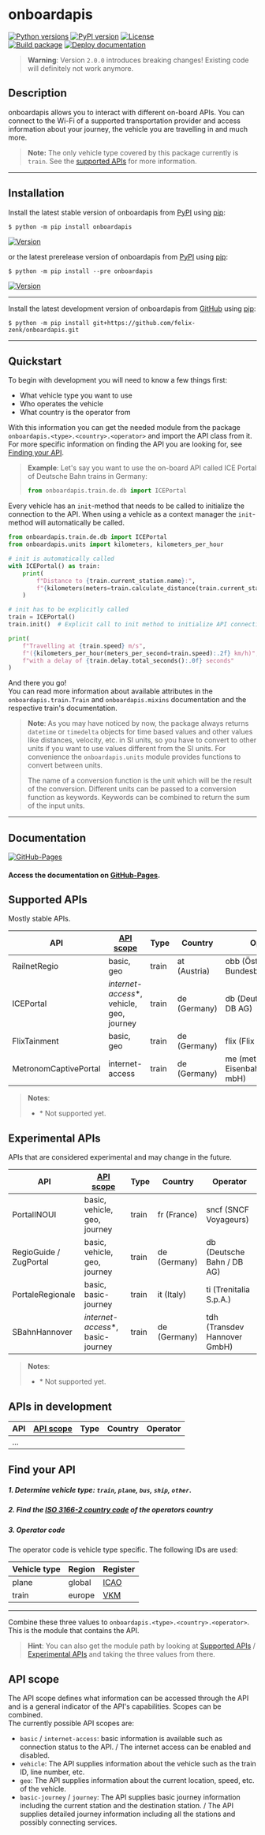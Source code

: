 onboardapis
===

[![Python versions](https://img.shields.io/pypi/pyversions/onboardapis)](https://pypi.org/project/onboardapis)
[![PyPI version](https://badge.fury.io/py/onboardapis.svg)](https://pypi.org/project/onboardapis)
[![License](https://img.shields.io/github/license/felix-zenk/onboardapis)](https://github.com/felix-zenk/onboardapis/blob/main/LICENSE)  
[![Build package](https://github.com/felix-zenk/onboardapis/actions/workflows/build.yml/badge.svg)](https://github.com/felix-zenk/onboardapis/actions/workflows/build.yml)
[![Deploy documentation](https://github.com/felix-zenk/onboardapis/actions/workflows/docs.yml/badge.svg)](https://github.com/felix-zenk/onboardapis/actions/workflows/docs.yml)

> **Warning**: Version `2.0.0` introduces breaking changes! Existing code will definitely not work anymore.

## Description

onboardapis allows you to interact with different on-board APIs.
You can connect to the Wi-Fi of a supported transportation provider
and access information about your journey, the vehicle you are travelling in and much more.

> **Note:** The only vehicle type covered by this package currently is `train`.
> See the [supported APIs](#supported-apis) for more information.

---

## Installation

Install the latest stable version of onboardapis
from [PyPI](https://pypi.org/project/onboardapis)
using [pip](https://pip.pypa.io/en/stable/installation/):

```shell
$ python -m pip install onboardapis
```

[![Version](https://img.shields.io/pypi/v/onboardapis?label=%20)](https://pypi.org/project/onboardapis)

or the latest prerelease version of onboardapis
from [PyPI](https://pypi.org/project/onboardapis/2.0.0rc3/)
using [pip](https://pip.pypa.io/en/stable/installation/):

```shell
$ python -m pip install --pre onboardapis
```

[![Version](https://img.shields.io/badge/v2.0.0rc4-%20?color=1081c2)](https://pypi.org/project/onboardapis/2.0.0rc4/)

---

Install the latest development version of onboardapis
from [GitHub](https://github.com/felix-zenk/onboardapis)
using [pip](https://pip.pypa.io/en/stable/installation/):

```shell
$ python -m pip install git+https://github.com/felix-zenk/onboardapis.git
```

---

## Quickstart

To begin with development you will need to know a few things first:

* What vehicle type you want to use
* Who operates the vehicle
* What country is the operator from

With this information you can get the needed module from the package 
``onboardapis.<type>.<country>.<operator>`` and import the API class from it.
For more specific information on finding the API you are looking for,
see [Finding your API](#find-your-api).

> **Example**: Let's say you want to use the on-board API called ICE Portal of Deutsche Bahn trains in Germany:
> ```python
> from onboardapis.train.de.db import ICEPortal
> ```

Every vehicle has an ``init``-method that needs to be called to initialize the connection to the API.
When using a vehicle as a context manager the ``init``-method will automatically be called.

```python
from onboardapis.train.de.db import ICEPortal
from onboardapis.units import kilometers, kilometers_per_hour

# init is automatically called
with ICEPortal() as train:
    print(
        f"Distance to {train.current_station.name}:",
        f"{kilometers(meters=train.calculate_distance(train.current_station)):.1f} km"
    )

# init has to be explicitly called
train = ICEPortal()
train.init()  # Explicit call to init method to initialize API connection

print(
    f"Travelling at {train.speed} m/s",
    f"({kilometers_per_hour(meters_per_second=train.speed):.2f} km/h)",
    f"with a delay of {train.delay.total_seconds():.0f} seconds"
)
```

And there you go!  
You can read more information about available attributes in the ``onboardapis.train.Train`` and ``onboardapis.mixins`` documentation
and the respective train's documentation.

> **Note**: As you may have noticed by now, the package always returns `datetime` or `timedelta` objects for time based values
> and other values like distances, velocity, etc. in SI units,
> so you have to convert to other units if you want to use values different from the SI units.
> For convenience the ``onboardapis.units`` module provides functions to convert between units.
>
> The name of a conversion function is the unit which will be the result of the conversion.
> Different units can be passed to a conversion function as keywords.
> Keywords can be combined to return the sum of the input units.

---

## Documentation
[![GitHub-Pages](https://github.com/felix-zenk/onboardapis/actions/workflows/docs.yml/badge.svg)](https://felix-zenk.github.io/onboardapis/)

#### Access the documentation on [GitHub-Pages](https://felix-zenk.github.io/onboardapis/).


## Supported APIs

Mostly stable APIs.

| API                   | [API scope](#api-scope)                    | Type  | Country      | Operator                                |
|-----------------------|--------------------------------------------|-------|--------------|-----------------------------------------|
| RailnetRegio          | basic, geo                                 | train | at (Austria) | obb (Österreichische Bundesbahnen)      |
| ICEPortal             | *internet-access*\*, vehicle, geo, journey | train | de (Germany) | db (Deutsche Bahn / DB AG)              |
| FlixTainment          | basic, geo                                 | train | de (Germany) | flix (Flix Train GmbH)                  |
| MetronomCaptivePortal | internet-access                            | train | de (Germany) | me (metronom Eisenbahngesellschaft mbH) |

> **Notes**:
> - \* Not supported yet.

## Experimental APIs

APIs that are considered experimental and may change in the future.

| API                    | [API scope](#api-scope)            | Type  | Country      | Operator                     |
|------------------------|------------------------------------|-------|--------------|------------------------------|
| PortalINOUI            | basic, vehicle, geo, journey       | train | fr (France)  | sncf (SNCF Voyageurs)        |
| RegioGuide / ZugPortal | basic, vehicle, geo, journey       | train | de (Germany) | db (Deutsche Bahn / DB AG)   |
| PortaleRegionale       | basic, basic-journey               | train | it (Italy)   | ti (Trenitalia S.p.A.)       |
| SBahnHannover          | *internet-access*\*, basic-journey | train | de (Germany) | tdh (Transdev Hannover GmbH) |

> **Notes**:
> - \* Not supported yet.

## APIs in development

| API  | [API scope](#api-scope) | Type  | Country | Operator |
|------|-------------------------|-------|---------|----------|
| ...  |                         |       |         |          |

## Find your API

##### 1. Determine vehicle type: ``train``, ``plane``, ``bus``, ``ship``, ``other``.
##### 2. Find the [ISO 3166-2 country code](https://en.wikipedia.org/wiki/ISO_3166-2#Current_codes) of the operators country
##### 3. Operator code

The operator code is vehicle type specific. The following IDs are used:

| Vehicle type | Region | Register                                                    |
|--------------|--------|-------------------------------------------------------------|
| plane        | global | [ICAO](https://en.wikipedia.org/wiki/List_of_airline_codes) |
| train        | europe | [VKM](https://www.era.europa.eu/domains/registers/vkm_en)   |

---

Combine these three values to `onboardapis.<type>.<country>.<operator>`.
This is the module that contains the API.

> **Hint**: You can also get the module path by looking at [Supported APIs](#supported-apis)
> / [Experimental APIs](#experimental-apis) and taking the three values from there.

## API scope

The API scope defines what information can be accessed through the API
and is a general indicator of the API's capabilities. 
Scopes can be combined.  
The currently possible API scopes are:
- ``basic`` / ``internet-access``: basic information is available such as connection status to the API. / The internet access can be enabled and disabled.
- ``vehicle``: The API supplies information about the vehicle such as the train ID, line number, etc.
- ``geo``: The API supplies information about the current location, speed, etc. of the vehicle.
- ``basic-journey`` / ``journey``: The API supplies basic journey information including the current station and the destination station. / The API supplies detailed journey information including all the stations and possibly connecting services.
